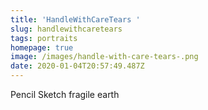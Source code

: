 ```yaml
---
title: 'HandleWithCareTears '
slug: handlewithcaretears
tags: portraits
homepage: true
image: /images/handle-with-care-tears-.png
date: 2020-01-04T20:57:49.487Z
---
```

Pencil Sketch fragile earth

